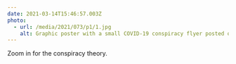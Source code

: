 ```yaml
---
date: 2021-03-14T15:46:57.003Z
photo:
  - url: /media/2021/073/p1/1.jpg
    alt: Graphic poster with a small COVID-19 conspiracy flyer posted on it.
---
```


Zoom in for the conspiracy theory.
